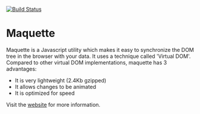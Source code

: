 [![Build Status](https://travis-ci.org/johan-gorter/maquette.png?branch=master)](https://travis-ci.org/johan-gorter/maquette)

Maquette
=========

Maquette is a Javascript utility which makes it easy to synchronize the DOM tree in the browser with your data.
It uses a technique called 'Virtual DOM'.
Compared to other virtual DOM implementations, maquette has 3 advantages:

* It is very lightweight (2.4Kb gzipped)
* It allows changes to be animated
* It is optimized for speed

Visit the [website](http://maquettejs.org) for more information.
